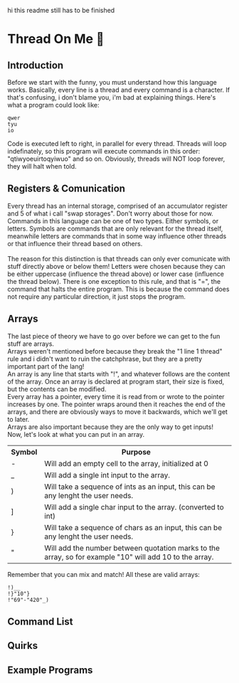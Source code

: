 hi this readme still has to be finished
<h1>Thread On Me 🐍</h1>
<h2>Introduction</h2>
Before we start with the funny, you must understand how this language works. Basically, every line is a thread and every command is a character. If that's confusing, i don't blame you, i'm bad at explaining things. Here's what a program could look like:<br>
<pre><code>qwer</code><br><code>tyu</code><br><code>io</code></pre> Code is executed left to right, in parallel for every thread. Threads will loop indefinately, so this program will execute commands in this order: "qtiwyoeuirtoqyiwuo" and so on. Obviously, threads will NOT loop forever, they will halt when told.
<h2>Registers & Comunication</h2>
Every thread has an internal storage, comprised of an accumulator register and 5 of what i call "swap storages". Don't worry about those for now.<br> Commands in this language can be one of two types. Either symbols, or letters. Symbols are commands that are only relevant for the thread itself, meanwhile letters are commands that in some way influence other threads or that influence their thread based on others.<br><br> The reason for this distinction is that threads can only ever comunicate with stuff directly above or below them! Letters were chosen because they can be either uppercase (influence the thread above) or lower case (influence the thread below). There is one exception to this rule, and that is "=", the command that halts the entire program. This is because the command does not require any particular direction, it just stops the program.
<h2>Arrays</h2>
The last piece of theory we have to go over before we can get to the fun stuff are arrays.<br>
Arrays weren't mentioned before because they break the "1 line 1 thread" rule and i didn't want to ruin the catchphrase, but they are a pretty important part of the lang!<br>
An array is any line that starts with "!", and whatever follows are the content of the array. Once an array is declared at program start, their size is fixed, but the contents can be modified. <br> Every array has a pointer, every time it is read from or wrote to the pointer increases by one. The pointer wraps around then it reaches the end of the arrays, and there are obviously ways to move it backwards, which we'll get to later.<br>Arrays are also important because they are the only way to get inputs!<br>Now, let's look at what you can put in an array.<br>
<table>
  <tr>
    <th>Symbol</th>
    <th>Purpose</th>
  </tr>
  <tr>
    <td>-</td>
    <td>Will add an empty cell to the array, initialized at 0</td>
  </tr>
    <tr>
    <td>_</td>
    <td>Will add a single int input to the array.</td>
  </tr>
    <tr>
    <td>)</td>
    <td>Will take a sequence of ints as an input, this can be any lenght the user needs.</td>
  </tr>
    </tr>
    <tr>
    <td>]</td>
    <td>Will add a single char input to the array. (converted to int)</td>
  </tr>
    <tr>
    <td>}</td>
    <td>Will take a sequence of chars as an input, this can be any lenght the user needs.</td>
  </tr>
  <tr>
    <td>"</td>
    <td>Will add the number between quotation marks to the array, so for example "10" will add 10 to the array.</td>
  </tr>
</table>
Remember that you can mix and match! All these are valid arrays:
<pre><code>!)__</code><br><code>!}"10"}</code><br><code>!"69"-"420"_)</code></pre>
<h2>Command List</h2>
<h2>Quirks</h2>
<h2>Example Programs</h2>
